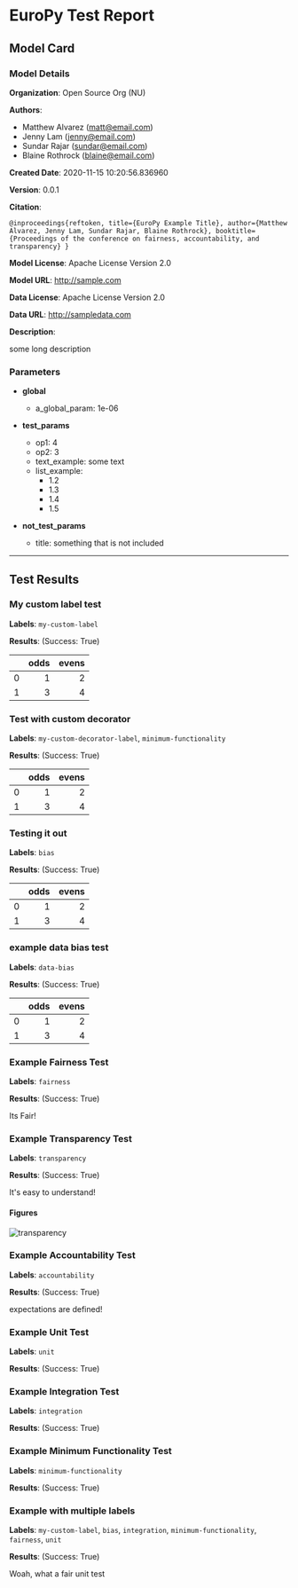 # EuroPy Test Report

## Model Card

### Model Details


**Organization**: Open Source Org (NU)

**Authors**:

* Matthew Alvarez (matt@email.com)
* Jenny Lam (jenny@email.com)
* Sundar Rajar (sundar@email.com)
* Blaine Rothrock (blaine@email.com)


**Created Date**: 2020-11-15 10:20:56.836960

**Version**: 0.0.1

**Citation**: 
```
@inproceedings{reftoken, title={EuroPy Example Title}, author={Matthew Alvarez, Jenny Lam, Sundar Rajar, Blaine Rothrock}, booktitle={Proceedings of the conference on fairness, accountability, and transparency} }
```

**Model License**: Apache License Version 2.0

**Model URL**: http://sample.com

**Data License**: Apache License Version 2.0

**Data URL**: http://sampledata.com

**Description**:

some long description

### Parameters


* **global**
	* a_global_param: 1e-06
* **test_params**
	* op1: 4
	* op2: 3
	* text_example: some text
	* list_example: 
		* 1.2
		* 1.3
		* 1.4
		* 1.5

* **not_test_params**
	* title: something that is not included


___
## Test Results

### My custom label test




**Labels**: `my-custom-label`

**Results**: (Success: True)


|    |   odds |   evens |
|---:|-------:|--------:|
|  0 |      1 |       2 |
|  1 |      3 |       4 |
### Test with custom decorator




**Labels**: `my-custom-decorator-label`, `minimum-functionality`

**Results**: (Success: True)


|    |   odds |   evens |
|---:|-------:|--------:|
|  0 |      1 |       2 |
|  1 |      3 |       4 |
### Testing it out




**Labels**: `bias`

**Results**: (Success: True)


|    |   odds |   evens |
|---:|-------:|--------:|
|  0 |      1 |       2 |
|  1 |      3 |       4 |
### example data bias test




**Labels**: `data-bias`

**Results**: (Success: True)


|    |   odds |   evens |
|---:|-------:|--------:|
|  0 |      1 |       2 |
|  1 |      3 |       4 |
### Example Fairness Test




**Labels**: `fairness`

**Results**: (Success: True)

Its Fair!


### Example Transparency Test




**Labels**: `transparency`

**Results**: (Success: True)

It's easy to understand!

#### Figures


![transparency](figures/transparency.png)



### Example Accountability Test




**Labels**: `accountability`

**Results**: (Success: True)

expectations are defined!


### Example Unit Test




**Labels**: `unit`

**Results**: (Success: True)


### Example Integration Test




**Labels**: `integration`

**Results**: (Success: True)


### Example Minimum Functionality Test




**Labels**: `minimum-functionality`

**Results**: (Success: True)


### Example with multiple labels




**Labels**: `my-custom-label`, `bias`, `integration`, `minimum-functionality`, `fairness`, `unit`

**Results**: (Success: True)

Woah, what a fair unit test




